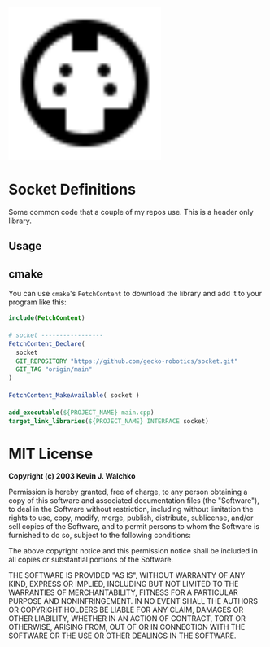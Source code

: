 <img src="docs/socket.svg" width="300px">

# Socket Definitions

Some common code that a couple of my repos use. This is a header
only library.

## Usage

## cmake

You can use `cmake`'s `FetchContent` to download the library and
add it to your program like this:

```cmake
include(FetchContent)

# socket -----------------
FetchContent_Declare(
  socket
  GIT_REPOSITORY "https://github.com/gecko-robotics/socket.git"
  GIT_TAG "origin/main"
)

FetchContent_MakeAvailable( socket )

add_executable(${PROJECT_NAME} main.cpp)
target_link_libraries(${PROJECT_NAME} INTERFACE socket)
```

# MIT License

**Copyright (c) 2003 Kevin J. Walchko**

Permission is hereby granted, free of charge, to any person obtaining a copy
of this software and associated documentation files (the "Software"), to deal
in the Software without restriction, including without limitation the rights
to use, copy, modify, merge, publish, distribute, sublicense, and/or sell
copies of the Software, and to permit persons to whom the Software is
furnished to do so, subject to the following conditions:

The above copyright notice and this permission notice shall be included in all
copies or substantial portions of the Software.

THE SOFTWARE IS PROVIDED "AS IS", WITHOUT WARRANTY OF ANY KIND, EXPRESS OR
IMPLIED, INCLUDING BUT NOT LIMITED TO THE WARRANTIES OF MERCHANTABILITY,
FITNESS FOR A PARTICULAR PURPOSE AND NONINFRINGEMENT. IN NO EVENT SHALL THE
AUTHORS OR COPYRIGHT HOLDERS BE LIABLE FOR ANY CLAIM, DAMAGES OR OTHER
LIABILITY, WHETHER IN AN ACTION OF CONTRACT, TORT OR OTHERWISE, ARISING FROM,
OUT OF OR IN CONNECTION WITH THE SOFTWARE OR THE USE OR OTHER DEALINGS IN THE
SOFTWARE.
